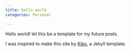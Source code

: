 ```yaml
---                                                                                                                                          
title: hello world
categories: Personal

---
```


Hello world! let this be a template for my future posts.                                                                    

I was inspired to make this site by [Kiko](https://github.com/gfjaru/Kiko), a Jekyll template.
